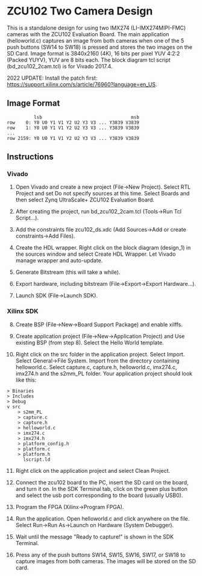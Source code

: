 # ZCU102 Two Camera Design 

This is a standalone design for using two IMX274 (LI-IMX274MIPI-FMC) cameras with the ZCU102 Evaluation Board. The main application (helloworld.c) captures an image from both cameras when one of the 5 push buttons (SW14 to SW18) is pressed and stores the two images on the SD Card. Image format is 3840x2160 (4K), 16 bits per pixel YUV 4:2:2 (Packed YUYV), YUV are 8 bits each. The block diagram tcl script (bd_zcu102_2cam.tcl) is for Vivado 2017.4.

2022 UPDATE: Install the patch first: https://support.xilinx.com/s/article/76960?language=en_US.

## Image Format

```
          lsb                                 msb
row    0: Y0 U0 Y1 V1 Y2 U2 Y3 V3 ... Y3839 V3839
row    1: Y0 U0 Y1 V1 Y2 U2 Y3 V3 ... Y3839 V3839
...
row 2159: Y0 U0 Y1 V1 Y2 U2 Y3 V3 ... Y3839 V3839
```

## Instructions

### Vivado

1. Open Vivado and create a new project (File->New Project). Select RTL Project and set Do not specify sources at this time. Select Boards and then select Zynq UltraScale+ ZCU102 Evaluation Board.

2. After creating the project, run bd_zcu102_2cam.tcl (Tools->Run Tcl Script...).

3. Add the constraints file zcu102_ds.xdc (Add Sources->Add or create constraints->Add Files).

4. Create the HDL wrapper. Right click on the block diagram (design_1) in the sources window and select Create HDL Wrapper. Let Vivado manage wrapper and auto-update.

5. Generate Bitstream (this will take a while).

6. Export hardware, including bitstream (File->Export->Export Hardware...).

7. Launch SDK (File->Launch SDK).

### Xilinx SDK

8. Create BSP (File->New->Board Support Package) and enable xilffs.

9. Create application project (File->New->Application Project) and Use existing BSP (from step 8). Select the Hello World template.

10. Right click on the src folder in the application project. Select Import. Select General->File System. Import from the directory containing helloworld.c. Select capture.c, capture.h, helloworld.c, imx274.c, imx274.h and the s2mm_PL folder. Your application project should look like this:

```
> Binaries
> Includes
> Debug
v src
    > s2mm_PL
    > capture.c
    > capture.h
    > helloworld.c
    > imx274.c
    > imx274.h
    > platform_config.h
    > platform.c
    > platform.h
      lscript.ld
```

11. Right click on the application project and select Clean Project.

12. Connect the zcu102 board to the PC, insert the SD card on the board, and turn it on. In the SDK Terminal tab, click on the green plus button and select the usb port corresponding to the board (usually USB0).

13. Program the FPGA (Xilinx->Program FPGA).

14. Run the application. Open helloworld.c and click anywhere on the file. Select Run->Run As->Launch on Hardware (System Debugger).

15. Wait until the message "Ready to capture!" is shown in the SDK Terminal.

16. Press any of the push buttons SW14, SW15, SW16, SW17, or SW18 to capture images from both cameras. The images will be stored on the SD card.

